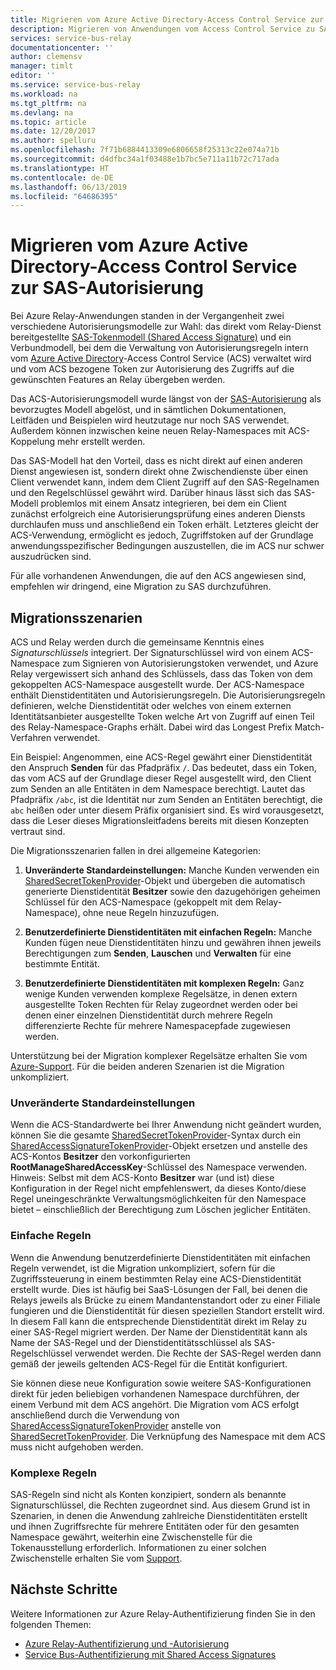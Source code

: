 ```yaml
---
title: Migrieren vom Azure Active Directory-Access Control Service zur SAS-Autorisierung | Microsoft-Dokumentation
description: Migrieren von Anwendungen vom Access Control Service zu SAS
services: service-bus-relay
documentationcenter: ''
author: clemensv
manager: timlt
editor: ''
ms.service: service-bus-relay
ms.workload: na
ms.tgt_pltfrm: na
ms.devlang: na
ms.topic: article
ms.date: 12/20/2017
ms.author: spelluru
ms.openlocfilehash: 7f71b6884413309e6806658f25313c22e074a71b
ms.sourcegitcommit: d4dfbc34a1f03488e1b7bc5e711a11b72c717ada
ms.translationtype: HT
ms.contentlocale: de-DE
ms.lasthandoff: 06/13/2019
ms.locfileid: "64686395"
---
```

# <a name="migrate-from-azure-active-directory-access-control-service-to-shared-access-signature-authorization"></a>Migrieren vom Azure Active Directory-Access Control Service zur SAS-Autorisierung

Bei Azure Relay-Anwendungen standen in der Vergangenheit zwei verschiedene Autorisierungsmodelle zur Wahl: das direkt vom Relay-Dienst bereitgestellte [SAS-Tokenmodell (Shared Access Signature)](../service-bus-messaging/service-bus-sas.md) und ein Verbundmodell, bei dem die Verwaltung von Autorisierungsregeln intern vom [Azure Active Directory](/azure/active-directory/)-Access Control Service (ACS) verwaltet wird und vom ACS bezogene Token zur Autorisierung des Zugriffs auf die gewünschten Features an Relay übergeben werden.

Das ACS-Autorisierungsmodell wurde längst von der [SAS-Autorisierung](../service-bus-messaging/service-bus-authentication-and-authorization.md) als bevorzugtes Modell abgelöst, und in sämtlichen Dokumentationen, Leitfäden und Beispielen wird heutzutage nur noch SAS verwendet. Außerdem können inzwischen keine neuen Relay-Namespaces mit ACS-Koppelung mehr erstellt werden.

Das SAS-Modell hat den Vorteil, dass es nicht direkt auf einen anderen Dienst angewiesen ist, sondern direkt ohne Zwischendienste über einen Client verwendet kann, indem dem Client Zugriff auf den SAS-Regelnamen und den Regelschlüssel gewährt wird. Darüber hinaus lässt sich das SAS-Modell problemlos mit einem Ansatz integrieren, bei dem ein Client zunächst erfolgreich eine Autorisierungsprüfung eines anderen Diensts durchlaufen muss und anschließend ein Token erhält. Letzteres gleicht der ACS-Verwendung, ermöglicht es jedoch, Zugriffstoken auf der Grundlage anwendungsspezifischer Bedingungen auszustellen, die im ACS nur schwer auszudrücken sind.

Für alle vorhandenen Anwendungen, die auf den ACS angewiesen sind, empfehlen wir dringend, eine Migration zu SAS durchzuführen.

## <a name="migration-scenarios"></a>Migrationsszenarien

ACS und Relay werden durch die gemeinsame Kenntnis eines *Signaturschlüssels* integriert. Der Signaturschlüssel wird von einem ACS-Namespace zum Signieren von Autorisierungstoken verwendet, und Azure Relay vergewissert sich anhand des Schlüssels, dass das Token von dem gekoppelten ACS-Namespace ausgestellt wurde. Der ACS-Namespace enthält Dienstidentitäten und Autorisierungsregeln. Die Autorisierungsregeln definieren, welche Dienstidentität oder welches von einem externen Identitätsanbieter ausgestellte Token welche Art von Zugriff auf einen Teil des Relay-Namespace-Graphs erhält. Dabei wird das Longest Prefix Match-Verfahren verwendet.

Ein Beispiel: Angenommen, eine ACS-Regel gewährt einer Dienstidentität den Anspruch **Senden** für das Pfadpräfix `/`. Das bedeutet, dass ein Token, das vom ACS auf der Grundlage dieser Regel ausgestellt wird, den Client zum Senden an alle Entitäten in dem Namespace berechtigt. Lautet das Pfadpräfix `/abc`, ist die Identität nur zum Senden an Entitäten berechtigt, die `abc` heißen oder unter diesem Präfix organisiert sind. Es wird vorausgesetzt, dass die Leser dieses Migrationsleitfadens bereits mit diesen Konzepten vertraut sind.

Die Migrationsszenarien fallen in drei allgemeine Kategorien:

1.  **Unveränderte Standardeinstellungen:** Manche Kunden verwenden ein [SharedSecretTokenProvider](/dotnet/api/microsoft.servicebus.sharedsecrettokenprovider)-Objekt und übergeben die automatisch generierte Dienstidentität **Besitzer** sowie den dazugehörigen geheimen Schlüssel für den ACS-Namespace (gekoppelt mit dem Relay-Namespace), ohne neue Regeln hinzuzufügen.

2.  **Benutzerdefinierte Dienstidentitäten mit einfachen Regeln:** Manche Kunden fügen neue Dienstidentitäten hinzu und gewähren ihnen jeweils Berechtigungen zum **Senden**, **Lauschen** und **Verwalten** für eine bestimmte Entität.

3.  **Benutzerdefinierte Dienstidentitäten mit komplexen Regeln:** Ganz wenige Kunden verwenden komplexe Regelsätze, in denen extern ausgestellte Token Rechten für Relay zugeordnet werden oder bei denen einer einzelnen Dienstidentität durch mehrere Regeln differenzierte Rechte für mehrere Namespacepfade zugewiesen werden.

Unterstützung bei der Migration komplexer Regelsätze erhalten Sie vom [Azure-Support](https://azure.microsoft.com/support/options/). Für die beiden anderen Szenarien ist die Migration unkompliziert.

### <a name="unchanged-defaults"></a>Unveränderte Standardeinstellungen

Wenn die ACS-Standardwerte bei Ihrer Anwendung nicht geändert wurden, können Sie die gesamte [SharedSecretTokenProvider](/dotnet/api/microsoft.servicebus.sharedsecrettokenprovider)-Syntax durch ein [SharedAccessSignatureTokenProvider](/dotnet/api/microsoft.servicebus.sharedaccesssignaturetokenprovider)-Objekt ersetzen und anstelle des ACS-Kontos **Besitzer** den vorkonfigurierten **RootManageSharedAccessKey**-Schlüssel des Namespace verwenden. Hinweis: Selbst mit dem ACS-Konto **Besitzer** war (und ist) diese Konfiguration in der Regel nicht empfehlenswert, da dieses Konto/diese Regel uneingeschränkte Verwaltungsmöglichkeiten für den Namespace bietet – einschließlich der Berechtigung zum Löschen jeglicher Entitäten.

### <a name="simple-rules"></a>Einfache Regeln

Wenn die Anwendung benutzerdefinierte Dienstidentitäten mit einfachen Regeln verwendet, ist die Migration unkompliziert, sofern für die Zugriffssteuerung in einem bestimmten Relay eine ACS-Dienstidentität erstellt wurde. Dies ist häufig bei SaaS-Lösungen der Fall, bei denen die Relays jeweils als Brücke zu einem Mandantenstandort oder zu einer Filiale fungieren und die Dienstidentität für diesen speziellen Standort erstellt wird. In diesem Fall kann die entsprechende Dienstidentität direkt im Relay zu einer SAS-Regel migriert werden. Der Name der Dienstidentität kann als Name der SAS-Regel und der Dienstidentitätsschlüssel als SAS-Regelschlüssel verwendet werden. Die Rechte der SAS-Regel werden dann gemäß der jeweils geltenden ACS-Regel für die Entität konfiguriert.

Sie können diese neue Konfiguration sowie weitere SAS-Konfigurationen direkt für jeden beliebigen vorhandenen Namespace durchführen, der einem Verbund mit dem ACS angehört. Die Migration vom ACS erfolgt anschließend durch die Verwendung von [SharedAccessSignatureTokenProvider](/dotnet/api/microsoft.servicebus.sharedaccesssignaturetokenprovider) anstelle von [SharedSecretTokenProvider](/dotnet/api/microsoft.servicebus.sharedsecrettokenprovider). Die Verknüpfung des Namespace mit dem ACS muss nicht aufgehoben werden.

### <a name="complex-rules"></a>Komplexe Regeln

SAS-Regeln sind nicht als Konten konzipiert, sondern als benannte Signaturschlüssel, die Rechten zugeordnet sind. Aus diesem Grund ist in Szenarien, in denen die Anwendung zahlreiche Dienstidentitäten erstellt und ihnen Zugriffsrechte für mehrere Entitäten oder für den gesamten Namespace gewährt, weiterhin eine Zwischenstelle für die Tokenausstellung erforderlich. Informationen zu einer solchen Zwischenstelle erhalten Sie vom [Support](https://azure.microsoft.com/support/options/).

## <a name="next-steps"></a>Nächste Schritte

Weitere Informationen zur Azure Relay-Authentifizierung finden Sie in den folgenden Themen:

* [Azure Relay-Authentifizierung und -Autorisierung](relay-authentication-and-authorization.md)
* [Service Bus-Authentifizierung mit Shared Access Signatures](../service-bus-messaging/service-bus-sas.md)


